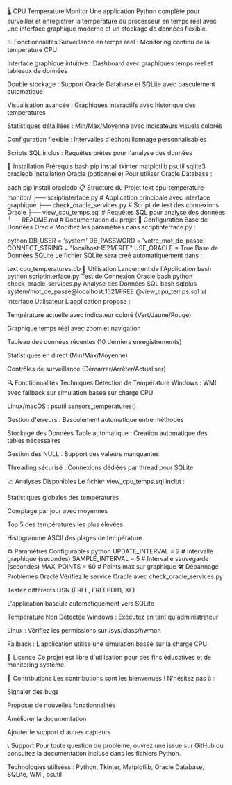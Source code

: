 🌡️ CPU Temperature Monitor
Une application Python complète pour surveiller et enregistrer la température du processeur en temps réel avec une interface graphique moderne et un stockage de données flexible.

✨ Fonctionnalités
Surveillance en temps réel : Monitoring continu de la température CPU

Interface graphique intuitive : Dashboard avec graphiques temps réel et tableaux de données

Double stockage : Support Oracle Database et SQLite avec basculement automatique

Visualisation avancée : Graphiques interactifs avec historique des températures

Statistiques détaillées : Min/Max/Moyenne avec indicateurs visuels colorés

Configuration flexible : Intervalles d'échantillonnage personnalisables

Scripts SQL inclus : Requêtes prêtes pour l'analyse des données

🚀 Installation
Prérequis
bash
pip install tkinter matplotlib psutil sqlite3 oracledb
Installation Oracle (optionnelle)
Pour utiliser Oracle Database :

bash
pip install oracledb
📋 Structure du Projet
text
cpu-temperature-monitor/
├── scriptinterface.py          # Application principale avec interface graphique
├── check_oracle_services.py    # Script de test des connexions Oracle
├── view_cpu_temps.sql          # Requêtes SQL pour analyse des données
└── README.md                   # Documentation du projet
🔧 Configuration
Base de Données Oracle
Modifiez les paramètres dans scriptinterface.py :

python
DB_USER = 'system'
DB_PASSWORD = 'votre_mot_de_passe'
CONNECT_STRING = "localhost:1521/FREE"
USE_ORACLE = True
Base de Données SQLite
Le fichier SQLite sera créé automatiquement dans :

text
cpu_temperatures.db
🎯 Utilisation
Lancement de l'Application
bash
python scriptinterface.py
Test de Connexion Oracle
bash
python check_oracle_services.py
Analyse des Données SQL
bash
sqlplus system/mot_de_passe@localhost:1521/FREE @view_cpu_temps.sql
📊 Interface Utilisateur
L'application propose :

Température actuelle avec indicateur coloré (Vert/Jaune/Rouge)

Graphique temps réel avec zoom et navigation

Tableau des données récentes (10 derniers enregistrements)

Statistiques en direct (Min/Max/Moyenne)

Contrôles de surveillance (Démarrer/Arrêter/Actualiser)

🔍 Fonctionnalités Techniques
Détection de Température
Windows : WMI avec fallback sur simulation basée sur charge CPU

Linux/macOS : psutil.sensors_temperatures()

Gestion d'erreurs : Basculement automatique entre méthodes

Stockage des Données
Table automatique : Création automatique des tables nécessaires

Gestion des NULL : Support des valeurs manquantes

Threading sécurisé : Connexions dédiées par thread pour SQLite

📈 Analyses Disponibles
Le fichier view_cpu_temps.sql inclut :

Statistiques globales des températures

Comptage par jour avec moyennes

Top 5 des températures les plus élevées

Histogramme ASCII des plages de température

⚙️ Paramètres Configurables
python
UPDATE_INTERVAL = 2      # Intervalle graphique (secondes)
SAMPLE_INTERVAL = 5      # Intervalle sauvegarde (secondes)
MAX_POINTS = 60         # Points max sur graphique
🛠️ Dépannage
Problèmes Oracle
Vérifiez le service Oracle avec check_oracle_services.py

Testez différents DSN (FREE, FREEPDB1, XE)

L'application bascule automatiquement vers SQLite

Température Non Détectée
Windows : Exécutez en tant qu'administrateur

Linux : Vérifiez les permissions sur /sys/class/hwmon

Fallback : L'application utilise une simulation basée sur la charge CPU

📄 Licence
Ce projet est libre d'utilisation pour des fins éducatives et de monitoring système.

🤝 Contributions
Les contributions sont les bienvenues ! N'hésitez pas à :

Signaler des bugs

Proposer de nouvelles fonctionnalités

Améliorer la documentation

Ajouter le support d'autres capteurs

📞 Support
Pour toute question ou problème, ouvrez une issue sur GitHub ou consultez la documentation incluse dans les fichiers Python.

Technologies utilisées : Python, Tkinter, Matplotlib, Oracle Database, SQLite, WMI, psutil